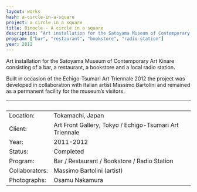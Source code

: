 ```yaml
---
layout: works
hash: a-circle-in-a-square
project: a circle in a square
title: Binocle - A circle in a square
description: "Art installation for the Satoyama Museum of Contemporary Art Kinare consisting of a bar, a restaurant, a bookstore and a local radio station."
program: ["bar", "restaurant", "bookstore", "radio-station"]
year: 2012
---
```


Art installation for the Satoyama Museum of Contemporary Art Kinare consisting of a bar, a restaurant, a bookstore and a local radio station.

Built in occasion of the Echigo-Tsumari Art Triennale 2012 the project was developed in collaboration with Italian artist Massimo Bartolini and remained as a permanent facility for the museum’s visitors.



|&nbsp;|&nbsp;|
|:---------------|:--------------------------------|
| Location:      | Tokamachi, Japan |
| Client:        | Art Front Gallery, Tokyo / Echigo-Tsumari Art Triennale |
| Year:          | 2011-2012 |
| Status:        | Completed |
| Program:       | Bar / Restaurant / Bookstore / Radio Station |
| Collaborators: | Massimo Bartolini (artist) |
| Photographs:   | Osamu Nakamura |
